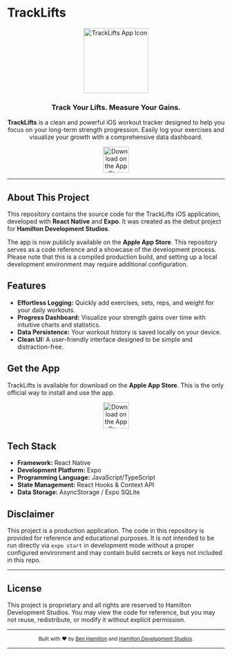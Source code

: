 # TrackLifts

<p align="center">
  <img src="https://via.placeholder.com/150?text=App+Icon" alt="TrackLifts App Icon" width="150">
</p>

<h3 align="center">Track Your Lifts. Measure Your Gains.</h3>

<p align="center">
  <strong>TrackLifts</strong> is a clean and powerful iOS workout tracker designed to help you focus on your long-term strength progression. Easily log your exercises and visualize your growth with a comprehensive data dashboard.
</p>

<p align="center">
  <a href="https://apps.apple.com/us/app/tracklifts/id6749166165">
    <img src="https://developer.apple.com/app-store/marketing/guidelines/images/badge-download-on-the-app-store.svg" alt="Download on the App Store" height="60">
  </a>
</p>

---

## About This Project

This repository contains the source code for the TrackLifts iOS application, developed with **React Native** and **Expo**. It was created as the debut project for **Hamilton Development Studios**.

The app is now publicly available on the **Apple App Store**. This repository serves as a code reference and a showcase of the development process. Please note that this is a compiled production build, and setting up a local development environment may require additional configuration.

## Features

*   **Effortless Logging:** Quickly add exercises, sets, reps, and weight for your daily workouts.
*   **Progress Dashboard:** Visualize your strength gains over time with intuitive charts and statistics.
*   **Data Persistence:** Your workout history is saved locally on your device.
*   **Clean UI:** A user-friendly interface designed to be simple and distraction-free.

## Get the App

TrackLifts is available for download on the **Apple App Store**. This is the only official way to install and use the app.

<p align="center">
  <a href="https://apps.apple.com/us/app/tracklifts/id6749166165">
    <img src="https://developer.apple.com/app-store/marketing/guidelines/images/badge-download-on-the-app-store.svg" alt="Download on the App Store" height="60">
  </a>
</p>

## Tech Stack

*   **Framework:** React Native
*   **Development Platform:** Expo
*   **Programming Language:** JavaScript/TypeScript
*   **State Management:** React Hooks & Context API
*   **Data Storage:** AsyncStorage / Expo SQLite

## Disclaimer

This project is a production application. The code in this repository is provided for reference and educational purposes. It is not intended to be run directly via `expo start` in development mode without a proper configured environment and may contain build secrets or keys not included in this repo.

---

## License

This project is proprietary and all rights are reserved to Hamilton Development Studios. You may view the code for reference, but you may not reuse, redistribute, or modify it without explicit permission.

---

<div align="center">
  <sub>Built with ❤️ by <a href="https://www.linkedin.com/in/benkhamilton/">Ben Hamilton</a> and <a href="https://github.com/Bkhamilton">Hamilton Development Studios</a>.</sub>
</div>

---
